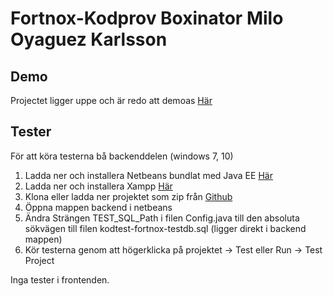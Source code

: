 # Fortnox-Kodprov Boxinator Milo Oyaguez Karlsson

## Demo
Projectet ligger uppe och är redo att demoas [Här](http://milo.te4.nu/boxinator)

## Tester
För att köra testerna bå backenddelen (windows 7, 10)
  1. Ladda ner och installera Netbeans bundlat med Java EE [Här](https://netbeans.org/downloads/index.html)
  2. Ladda ner och installera Xampp [Här](https://www.apachefriends.org/index.html)
  3. Klona eller ladda ner projektet som zip från [Github](https://github.com/MiloOyaguezKarlsson/Fortnox-Kodprov)
  4. Öppna mappen backend i netbeans
  5. Ändra Strängen TEST_SQL_Path i filen Config.java till den absoluta sökvägen till filen kodtest-fortnox-testdb.sql (ligger direkt i backend mappen)
  6. Kör testerna genom att högerklicka på projektet -> Test eller Run -> Test Project
  
Inga tester i frontenden.
